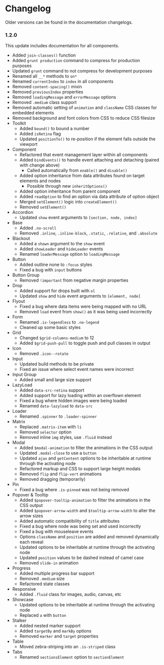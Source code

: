 # Changelog #

Older versions can be found in the documentation changelogs.

### 1.2.0 ###
This update includes documentation for all components.

* Added `join-classes()` function
* Added `grunt production` command to compress for production purposes
* Updated `grunt` command to not compress for development purposes
* Renamed all `__*` methods to `on*`
* Renamed `currentIndex` to `index` in all components
* Removed `content-spacing()` mixin
* Removed `previousIndex` properties
* Removed `loadingMessage` and `errorMessage` options
* Removed `.medium` class support
* Removed automatic setting of `animation` and `className` CSS classes for embedded elements
* Removed background and font colors from CSS to reduce CSS filesize
* Toolkit
    * Added `bound()` to bound a number
    * Added `isRetina` flag
    * Updated `positionTo()` to re-position if the element falls outside the viewport
* Component
    * Refactored that event management layer within all components
    * Added `bindEvents()` to handle event attaching and detaching (paired with change above)
        * Called automatically from `enable()` and `disable()`
    * Added option inheritance from data attributes found on target elements and nodes
        * Possible through new `inheritOptions()`
    * Added option inheritance from parent component
    * Added `readOption` to find an option via data attribute of option object
    * Merged `setElement()` logic into `createElement()`
    * Removed `setElement()`
* Accordion
    * Updated `show` event arguments to `[section, node, index]`
* Base
    * Added `.no-scroll`
    * Removed `.inline`, `.inline-block`, `.static`, `.relative`, and `.absolute`
* Blackout
    * Added a `shown` argument to the `show` event
    * Added `showLoader` and `hideLoader` events
    * Renamed `loaderMessage` option to `loadingMessage`
* Button
    * Added outline none to `:focus` styles
    * Fixed a bug with `input` buttons
* Button Group
    * Removed `!important` from negative margin properties
* Drop
    * Added support for drops built with `ol`
    * Updated `show` and `hide` event arguments to `[element, node]`
* Flyout
    * Fixed a bug where data items were being mapped with no URL
    * Removed `load` event from `show()` as it was being used incorrectly
* Form
    * Renamed `.is-legendless` to `.no-legend`
    * Cleaned up some basic styles
* Grid
    * Changed `$grid-columns-medium` to 12
    * Added `$grid-push-pull` to toggle push and pull classes in output
* Icon
    * Removed `.icon--rotate`
* Input
    * Updated build methods to be private
    * Fixed an issue where select event names were incorrect
* Input Group
    * Added small and large size support
* LazyLoad
    * Added `data-src-retina` support
    * Added support for lazy loading within an overflown element
    * Fixed a bug where hidden images were being loaded
    * Renamed `data-lazyload` to `data-src`
* Loader
    * Renamed `.spinner` to `.loader-spinner`
* Matrix
    * Replaced `.matrix-item` with `li`
    * Removed `selector` option
    * Removed inline `img` styles, use `.fluid` instead
* Modal
    * Added `$modal-animation` to filter the animations in the CSS output
    * Updated `.modal-close` to use a `button`
    * Updated `ajax` and `getContent` options to be inheritable at runtime through the activating node
    * Refactored markup and CSS to support large height modals
    * Removed `flip` and `flip-vert` animations
    * Removed dragging (temporarily)
* Pin
    * Fixed a bug where `.is-pinned` was not being removed
* Popover & Tooltip
    * Added `$popover-tooltip-animation` to filter the animations in the CSS output
    * Added `$popover-arrow-width` and `$tooltip-arrow-width` to alter the arrow sizes
    * Added automatic compatibility of `title` attributes
    * Fixed a bug where node was being set and used incorrectly
    * Fixed a bug with mouseleave events
    * Options `className` and `position` are added and removed dynamically each reveal
    * Updated options to be inheritable at runtime through the activating node
    * Updated `position` values to be dashed instead of camel case
    * Removed `slide-in` animation
* Progress
    * Added multiple progress bar support
    * Removed `.medium` size
    * Refactored state classes
* Responsive
    * Added `.fluid` class for images, audio, canvas, etc
* Showcase
    * Updated options to be inheritable at runtime through the activating node
    * Replaced `a` with `button`
* Stalker
    * Added nested marker support
    * Added `targetBy` and `markBy` options
    * Removed `marker` and `target` properties
* Table
    * Moved zebra-striping into an `.is-striped` class
* Tabs
    * Renamed `sectionsElement` option to `sectionElement`